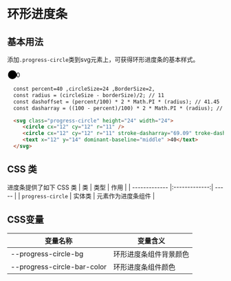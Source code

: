 # 环形进度条

## 基本用法

添加`.progress-circle`类到svg元素上，可获得环形进度条的基本样式。

<Example>
 <svg class="progress-circle" percent=40 circleSize=24 BorderSize=2 height=24>
     <circle cx=12 cy=12 r=10 />
     <circle cx=12 cy=12 r=10 stroke-dasharray=69.09 stroke-dashoffset=41.45 />
     <text x=12 y=14 dominant-baseline="middle" >40</text>
  </svg>
</Example>

```html
  const percent=40 ,circleSize=24 ,BorderSize=2,
  const radius = (circleSize - borderSize)/2; // 11
  const dashoffset = (percent/100) * 2 * Math.PI * (radius); // 41.45
  const dasharray = ((100 - percent)/100) * 2 * Math.PI * (radius); // 69.09

  <svg class="progress-circle" height="24" width="24">
     <circle cx="12" cy="12" r="11" />
     <circle cx="12" cy="12" r="11" stroke-dasharray="69.09" troke-dashoffset="41.45" />
     <text x="12" y="14" dominant-baseline="middle" >40</text>
  </svg>
```

 ## CSS 类

 进度条提供了如下 CSS 类
  | 类        | 类型           | 作用  |
  | ------------- |:-------------:| ----- |
  | `progress-circle`          | 实体类 | 元素作为进度条组件 |

 ## CSS变量
 | 变量名称 | 变量含义 |
 | -------- | -------- |
 | --progress-circle-bg           | 环形进度条组件背景颜色 |
 | --progress-circle-bar-color    | 环形进度条组件颜色     |
